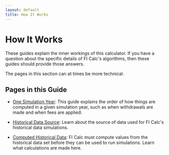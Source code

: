 ```yaml
---
layout: default
title: How It Works
---
```


# How It Works

These guides explain the inner workings of this calculator. If you have a
question about the specific details of FI Calc's algorithms, then these guides
should provide those answers.

The pages in this section can at times be more technical.

## Pages in this Guide

- [One Simulation Year](/how-it-works/one-simulation-year): This guide explains
  the order of how things are computed in a given simulation year, such as when
  withdrawals are made and when fees are applied.

- [Historical Data Source](/how-it-works/historical-data-source): Learn about
  the source of data used for FI Calc's historical data simulations.

- [Computed Historical Data](/how-it-works/computed-historical-data): FI Calc
  must compute values from the historical data set before they can be used to
  run simulations. Learn what calculations are made here.
